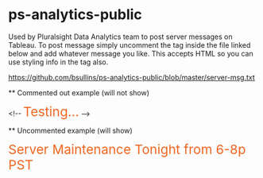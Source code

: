 ps-analytics-public
===================

Used by Pluralsight Data Analytics team to post server messages on Tableau. To post message simply uncomment the <span> tag inside the file linked below and add whatever message you like. This accepts HTML so you can use styling info in the tag also.

https://github.com/bsullins/ps-analytics-public/blob/master/server-msg.txt


** Commented out example (will not show)

\<!-- <span style="font-size:26px; color:#F16621;">Testing...</span> -->

** Uncommented example (will show)

<span style="font-size:26px; color:#F16621;">Server Maintenance Tonight from 6-8p PST</span>

